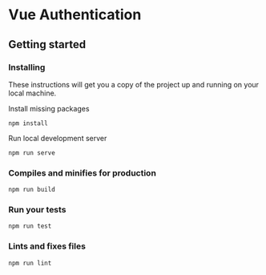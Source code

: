 # Vue Authentication

## Getting started

### Installing

These instructions will get you a copy of the project up and running on your local machine.

Install missing packages
```
npm install
```

Run local development server
```
npm run serve
```

### Compiles and minifies for production
```
npm run build
```

### Run your tests
```
npm run test
```

### Lints and fixes files
```
npm run lint
```
